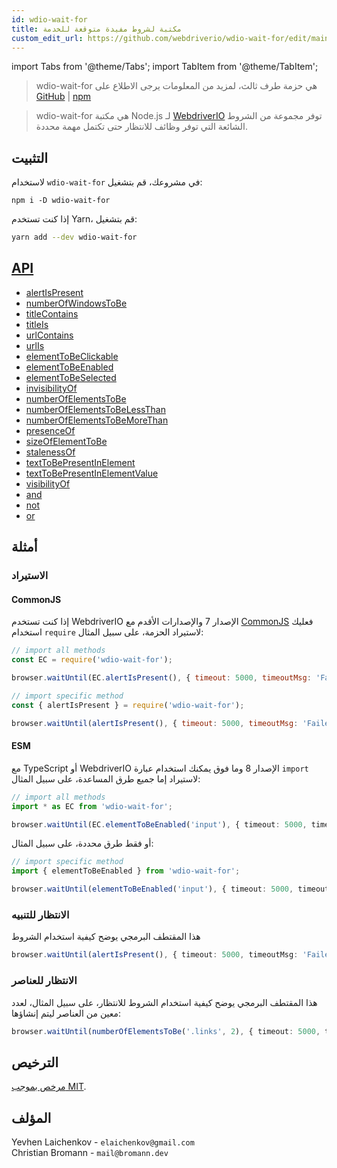 ```yaml
---
id: wdio-wait-for
title: مكتبة لشروط مفيدة متوقعة للخدمة
custom_edit_url: https://github.com/webdriverio/wdio-wait-for/edit/main/README.md
---
```


import Tabs from '@theme/Tabs';
import TabItem from '@theme/TabItem';

> wdio-wait-for هي حزمة طرف ثالث، لمزيد من المعلومات يرجى الاطلاع على [GitHub](https://github.com/webdriverio/wdio-wait-for) | [npm](https://www.npmjs.com/package/wdio-wait-for)

> wdio-wait-for هي مكتبة Node.js لـ [WebdriverIO](http://webdriver.io/) توفر مجموعة من الشروط الشائعة التي توفر وظائف للانتظار حتى تكتمل مهمة محددة.

## التثبيت
لاستخدام `wdio-wait-for` في مشروعك، قم بتشغيل:

```shell
npm i -D wdio-wait-for
```

إذا كنت تستخدم Yarn، قم بتشغيل:

```sh
yarn add --dev wdio-wait-for
```

## [API](https://github.com/webdriverio/wdio-wait-for/blob/main/./docs/modules.md)

- [alertIsPresent](https://github.com/webdriverio/wdio-wait-for/blob/main/docs/modules/browser_alertispresent.md)
- [numberOfWindowsToBe​](https://github.com/webdriverio/wdio-wait-for/blob/main/docs/modules/browser_numberofwindowstobe_.md)
- [titleContains](https://github.com/webdriverio/wdio-wait-for/blob/main/docs/modules/browser_titlecontains.md)
- [titleIs](https://github.com/webdriverio/wdio-wait-for/blob/main/docs/modules/browser_titleis.md)
- [urlContains](https://github.com/webdriverio/wdio-wait-for/blob/main/docs/modules/browser_urlcontains.md)
- [urlIs](https://github.com/webdriverio/wdio-wait-for/blob/main/docs/modules/browser_urlis.md)
- [elementToBeClickable](https://github.com/webdriverio/wdio-wait-for/blob/main/docs/modules/element_elementtobeclickable.md)
- [elementToBeEnabled](https://github.com/webdriverio/wdio-wait-for/blob/main/docs/modules/element_elementtobeenabled.md)
- [elementToBeSelected](https://github.com/webdriverio/wdio-wait-for/blob/main/docs/modules/element_elementtobeselected.md)
- [invisibilityOf](https://github.com/webdriverio/wdio-wait-for/blob/main/docs/modules/element_invisibilityof.md)
- [numberOfElementsToBe](https://github.com/webdriverio/wdio-wait-for/blob/main/docs/modules/element_numberofelementstobe.md)
- [numberOfElementsToBeLessThan](https://github.com/webdriverio/wdio-wait-for/blob/main/docs/modules/element_numberofelementstobelessthan.md)
- [numberOfElementsToBeMoreThan​](https://github.com/webdriverio/wdio-wait-for/blob/main/docs/modules/element_numberofelementstobemorethan_.md)
- [presenceOf](https://github.com/webdriverio/wdio-wait-for/blob/main/docs/modules/element_presenceof.md)
- [sizeOfElementToBe](https://github.com/webdriverio/wdio-wait-for/blob/main/docs/modules/element_sizeofelementtobe.md)
- [stalenessOf](https://github.com/webdriverio/wdio-wait-for/blob/main/docs/modules/element_stalenessof.md)
- [textToBePresentInElement](https://github.com/webdriverio/wdio-wait-for/blob/main/docs/modules/element_texttobepresentinelement.md)
- [textToBePresentInElementValue](https://github.com/webdriverio/wdio-wait-for/blob/main/docs/modules/element_texttobepresentinelementvalue.md)
- [visibilityOf](https://github.com/webdriverio/wdio-wait-for/blob/main/docs/modules/element_visibilityof.md)
- [and](https://github.com/webdriverio/wdio-wait-for/blob/main/docs/modules/logical_and.md)
- [not](https://github.com/webdriverio/wdio-wait-for/blob/main/docs/modules/logical_not.md)
- [or](https://github.com/webdriverio/wdio-wait-for/blob/main/docs/modules/logical_or.md)

## أمثلة

### الاستيراد
#### CommonJS

إذا كنت تستخدم WebdriverIO الإصدار 7 والإصدارات الأقدم مع [CommonJS](https://en.wikipedia.org/wiki/CommonJS) فعليك استخدام `require` لاستيراد الحزمة، على سبيل المثال:

```javascript
// import all methods
const EC = require('wdio-wait-for');

browser.waitUntil(EC.alertIsPresent(), { timeout: 5000, timeoutMsg: 'Failed, after waiting for the alert to be present' })
```

```javascript
// import specific method
const { alertIsPresent } = require('wdio-wait-for');

browser.waitUntil(alertIsPresent(), { timeout: 5000, timeoutMsg: 'Failed, after waiting for the alert to be present' })
```

#### ESM

مع TypeScript أو WebdriverIO الإصدار 8 وما فوق يمكنك استخدام عبارة `import` لاستيراد إما جميع طرق المساعدة، على سبيل المثال:

```typescript
// import all methods
import * as EC from 'wdio-wait-for';

browser.waitUntil(EC.elementToBeEnabled('input'), { timeout: 5000, timeoutMsg: 'Failed, after waiting for the element to be enabled' })
```

أو فقط طرق محددة، على سبيل المثال:

```typescript
// import specific method
import { elementToBeEnabled } from 'wdio-wait-for';

browser.waitUntil(elementToBeEnabled('input'), { timeout: 5000, timeoutMsg: 'Failed, after waiting for the element to be enabled' })
```

### الانتظار للتنبيه
هذا المقتطف البرمجي يوضح كيفية استخدام الشروط

```typescript
browser.waitUntil(alertIsPresent(), { timeout: 5000, timeoutMsg: 'Failed, after waiting for the alert to be present' })
```

### الانتظار للعناصر

هذا المقتطف البرمجي يوضح كيفية استخدام الشروط للانتظار، على سبيل المثال، لعدد معين من العناصر ليتم إنشاؤها:

```typescript
browser.waitUntil(numberOfElementsToBe('.links', 2), { timeout: 5000, timeoutMsg: 'Failed, after waiting for the 2 elements' })
```

## الترخيص

[مرخص بموجب MIT](https://github.com/webdriverio/wdio-wait-for/blob/main/./LICENSE).

## المؤلف

Yevhen Laichenkov - `elaichenkov@gmail.com`<br />
Christian Bromann - `mail@bromann.dev`